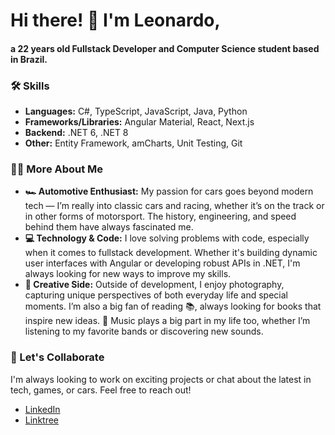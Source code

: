 # Hi there! 👋 I'm Leonardo,
#### a 22 years old Fullstack Developer and Computer Science student based in Brazil.

### 🛠 Skills
- **Languages:** C#, TypeScript, JavaScript, Java, Python
- **Frameworks/Libraries:** Angular Material, React, Next.js
- **Backend:** .NET 6, .NET 8
- **Other:** Entity Framework, amCharts, Unit Testing, Git

### 👨‍💻 More About Me
- **🏎️ Automotive Enthusiast:** My passion for cars goes beyond modern tech — I’m really into classic cars and racing, whether it’s on the track or in other forms of motorsport. The history, engineering, and speed behind them have always fascinated me.
- **💻 Technology & Code:** I love solving problems with code, especially when it comes to fullstack development. Whether it's building dynamic user interfaces with Angular or developing robust APIs in .NET, I'm always looking for new ways to improve my skills.
- **📸 Creative Side:** Outside of development, I enjoy photography, capturing unique perspectives of both everyday life and special moments. I’m also a big fan of reading 📚, always looking for books that inspire new ideas. 🎵 Music plays a big part in my life too, whether I’m listening to my favorite bands or discovering new sounds.

### 🚀 Let's Collaborate
I'm always looking to work on exciting projects or chat about the latest in tech, games, or cars. Feel free to reach out!

- [LinkedIn](https://www.linkedin.com/in/os-leonardo)
- [Linktree](https://linktr.ee/osleonardo)
